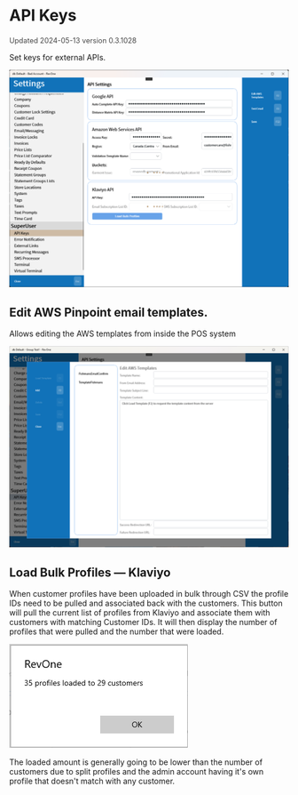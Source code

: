# API Keys
<span style="font-size:.8rem;opacity:.8">Updated 2024-05-13 version 0.3.1028</span>


Set keys for external APIs.

![API Keys](../../../.attachments/Documentation/ApiSettings.png "API Keys")

## Edit AWS Pinpoint email templates.

Allows editing the AWS templates from inside the POS system

![Edit AWS Templates](../../../.attachments/Documentation/ApiSettings-EditAwsTemplates.png "Edit AWS Templates")

## Load Bulk Profiles — Klaviyo

When customer profiles have been uploaded in bulk through CSV the profile IDs need to be pulled and associated back with the customers. This button will pull the current list of profiles from Klaviyo and associate them with customers with matching Customer IDs. It will then display the number of profiles that were pulled and the number that were loaded.

![Load Bulk Profiles — Result](../../../.attachments/Documentation/ApiSettings-LoadKlaviyoProfiles.png "Load Bulk Profiles — Result")

 The loaded amount is generally going to be lower than the number of customers due to split profiles and the admin account having it's own profile that doesn't match with any customer.